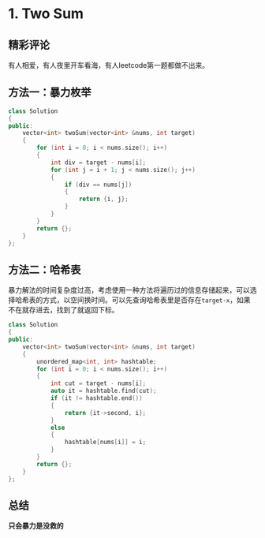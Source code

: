 # 1. Two Sum

## 精彩评论
有人相爱，有人夜里开车看海，有人leetcode第一题都做不出来。

## 方法一：暴力枚举
```c++
class Solution
{
public:
    vector<int> twoSum(vector<int> &nums, int target)
    {
        for (int i = 0; i < nums.size(); i++)
        {
            int div = target - nums[i];
            for (int j = i + 1; j < nums.size(); j++)
            {
                if (div == nums[j])
                {
                    return {i, j};
                }
            }
        }
        return {};
    }
};
```

## 方法二：哈希表
暴力解法的时间复杂度过高，考虑使用一种方法将遍历过的信息存储起来，可以选择哈希表的方式，以空间换时间。可以先查询哈希表里是否存在`target-x`，如果不在就存进去，找到了就返回下标。


```c++
class Solution
{
public:
    vector<int> twoSum(vector<int> &nums, int target)
    {
        unordered_map<int, int> hashtable;
        for (int i = 0; i < nums.size(); i++)
        {
            int cut = target - nums[i];
            auto it = hashtable.find(cut);
            if (it != hashtable.end())
            {
                return {it->second, i};
            }
            else
            {
                hashtable[nums[i]] = i;
            }
        }
        return {};
    }
};
```

## 总结
**只会暴力是没救的**